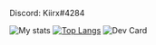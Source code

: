 Discord: Kiirx#4284


![My stats](https://github-readme-stats.vercel.app/api?username=kiirx)
[![Top Langs](https://github-readme-stats.vercel.app/api/top-langs/?username=Kiirx)](https://github.com/anuraghazra/github-readme-stats)
![Dev Card](https://api.daily.dev/devcards/8d1d90ed1bf0442ea78c7fcb6057d4de.png?r=d2x)
